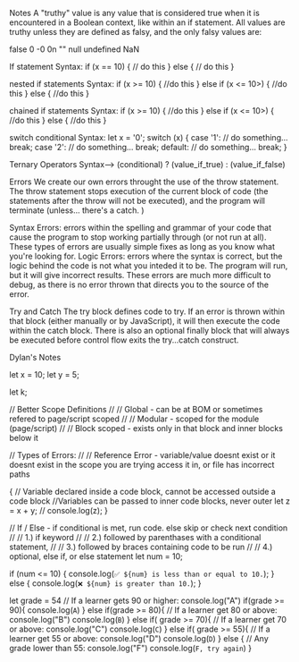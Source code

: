 Notes
A "truthy" value is any value that is considered true when it is encountered in a Boolean context, like within an if statement. All values are truthy unless they are defined as falsy, and the only falsy values are:

false
0
-0
0n
""
null
undefined
NaN


If statement Syntax:
if (x == 10) {
  // do this
} else {
  // do this
}

nested if statements Syntax:
if (x >= 10) {
	//do this
} else if (x <= 10>) {
	//do this
} else {
	//do this
}

chained if statements Syntax:
if (x >= 10) {
	//do this
} else if (x <= 10>) {
	//do this
} else {
	//do this
}

switch conditional Syntax:
let x = '0';
switch (x) {
   case '1':
       // do something...
       break;
   case '2':
       // do something...
       break;
   default:
       // do something...
       break;
}


Ternary Operators Syntax--> (conditional) ? (value_if_true) : (value_if_false)

Errors
We create our own errors throught the use of the throw statement. The throw statement stops execution of the current block of code (the statements after the throw will not be executed), and the program will terminate (unless... there's a catch. )

Syntax Errors: errors within the spelling and grammar of your code that cause the program to stop working partially through (or not run at all). These types of errors are usually simple fixes as long as you know what you're looking for.
Logic Errors: errors where the syntax is correct, but the logic behind the code is not what you inteded it to be. The program will run, but it will give incorrect results. These errors are much more difficult to debug, as there is no error thrown that directs you to the source of the error.

Try and Catch
The try block defines code to try. If an error is thrown within that block (either manually or by JavaScript), it will then execute the code within the catch block. There is also an optional finally block that will always be executed before control flow exits the try...catch construct.



Dylan's Notes

let x = 10;
let y = 5;

let k;

// Better Scope Definitions
//  // Global - can be at BOM or sometimes refered to page/script scoped
//  // Modular - scoped for the module (page/script)
//  // Block scoped - exists only in that block and inner blocks below it

// Types of Errors:
//  // Reference Error - variable/value doesnt exist or it doesnt exist in the scope you are trying access it in, or file has incorrect paths

{
  // Variable declared inside a code block, cannot be accessed outside a code block
  //Variables can be passed to inner code blocks, never outer
  let z = x + y;
  // console.log(z);
}

//  If / Else - if conditional is met, run code. else skip or check next condition
// // 1.) if keyword
// // 2.) followed by parenthases with a conditional statement,
// // 3.) followed by braces containing code to be run
// // 4.) optional, else if, or else statement
let num = 10;

if (num <= 10) {
  console.log(`✅ ${num} is less than or equal to 10.`);
} else {
  console.log(`❌ ${num} is greater than 10.`);
}


let grade = 54
// If a learner gets 90 or higher: console.log("A")
if(grade >= 90){
    console.log(`A`)
} else if(grade >= 80){
    // If a learner get 80 or above: console.log("B")
    console.log(`B`)
} else if( grade >= 70){
    // If a learner get 70 or above: console.log("C")
    console.log(`C`)
} else if( grade >= 55){
    // If a learner get 55 or above: console.log("D")
    console.log(`D`)
} else {
    // Any grade lower than 55: console.log("F")
    console.log(`F, try again`)
}